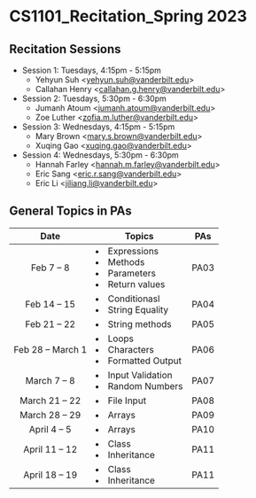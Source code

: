 # CS1101_Recitation_Spring 2023

## Recitation Sessions
- Session 1: Tuesdays, 4:15pm - 5:15pm
  - Yehyun Suh \<yehyun.suh@vanderbilt.edu>
  - Callahan Henry \<callahan.g.henry@vanderbilt.edu>
- Session 2: Tuesdays, 5:30pm - 6:30pm
  - Jumanh Atoum \<jumanh.atoum@vanderbilt.edu>
  - Zoe Luther \<zofia.m.luther@vanderbilt.edu>
- Session 3: Wednesdays, 4:15pm - 5:15pm
  - Mary Brown \<mary.s.brown@vanderbilt.edu>
  - Xuqing Gao \<xuqing.gao@vanderbilt.edu>
- Session 4: Wednesdays, 5:30pm - 6:30pm
  - Hannah Farley \<hannah.m.farley@vanderbilt.edu>
  - Eric Sang \<eric.r.sang@vanderbilt.edu>
  - Eric Li \<jiliang.li@vanderbilt.edu>

## General Topics in PAs
| Date |  Topics   | PAs |
| :----: | -------------| ---------------- |
| Feb 7 – 8 | <li>Expressions</li><li>Methods</li><li>Parameters</li><li>Return values</li>| PA03|
| Feb 14 – 15 | <li>Conditionasl</li><li>String Equality</li>| PA04|
| Feb 21 – 22 | <li>String methods</li>| PA05|
| Feb 28 – March 1 | <li>Loops</li><li>Characters</li><li>Formatted Output</li> | PA06|
| March 7 – 8 | <li>Input Validation</li><li>Random Numbers</li> | PA07|
| March 21 – 22 | <li>File Input</li> | PA08|
| March 28 – 29 | <li>Arrays</li> | PA09|
| April 4 – 5 | <li>Arrays</li> | PA10|
| April 11 – 12 | <li>Class</li><li>Inheritance</li> |PA11 |
| April 18 – 19 | <li>Class</li><li>Inheritance</li> | PA11 |
